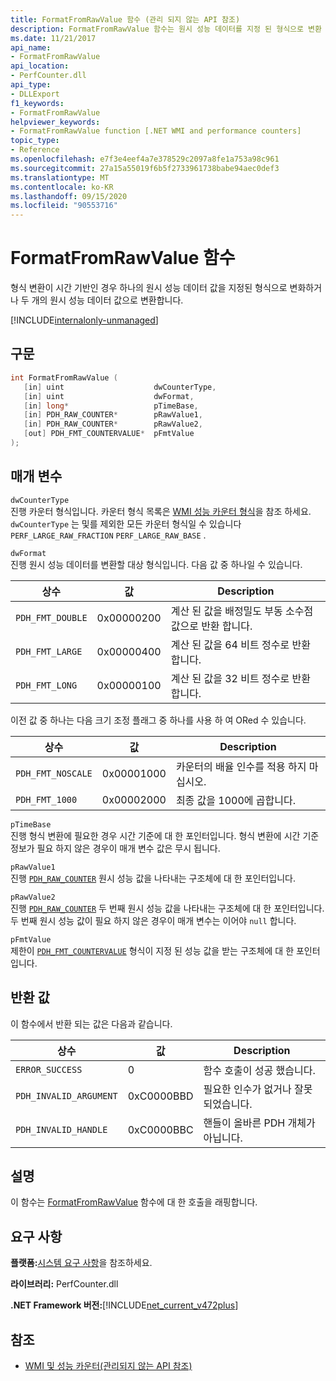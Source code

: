 ```yaml
---
title: FormatFromRawValue 함수 (관리 되지 않는 API 참조)
description: FormatFromRawValue 함수는 원시 성능 데이터를 지정 된 형식으로 변환 합니다.
ms.date: 11/21/2017
api_name:
- FormatFromRawValue
api_location:
- PerfCounter.dll
api_type:
- DLLExport
f1_keywords:
- FormatFromRawValue
helpviewer_keywords:
- FormatFromRawValue function [.NET WMI and performance counters]
topic_type:
- Reference
ms.openlocfilehash: e7f3e4eef4a7e378529c2097a8fe1a753a98c961
ms.sourcegitcommit: 27a15a55019f6b5f2733961738babe94aec0def3
ms.translationtype: MT
ms.contentlocale: ko-KR
ms.lasthandoff: 09/15/2020
ms.locfileid: "90553716"
---
```

# <a name="formatfromrawvalue-function"></a>FormatFromRawValue 함수
형식 변환이 시간 기반인 경우 하나의 원시 성능 데이터 값을 지정된 형식으로 변화하거나 두 개의 원시 성능 데이터 값으로 변환합니다.

[!INCLUDE[internalonly-unmanaged](../../../../includes/internalonly-unmanaged.md)]

## <a name="syntax"></a>구문

```cpp
int FormatFromRawValue (
   [in] uint                    dwCounterType,
   [in] uint                    dwFormat,
   [in] long*                   pTimeBase,
   [in] PDH_RAW_COUNTER*        pRawValue1,
   [in] PDH_RAW_COUNTER*        pRawValue2,
   [out] PDH_FMT_COUNTERVALUE*  pFmtValue
);
```

## <a name="parameters"></a>매개 변수

`dwCounterType`\
진행 카운터 형식입니다. 카운터 형식 목록은 [WMI 성능 카운터 형식](/windows/desktop/WmiSdk/wmi-performance-counter-types)을 참조 하세요. `dwCounterType` 는 및를 제외한 모든 카운터 형식일 수 있습니다 `PERF_LARGE_RAW_FRACTION` `PERF_LARGE_RAW_BASE` .

`dwFormat`\
진행 원시 성능 데이터를 변환할 대상 형식입니다. 다음 값 중 하나일 수 있습니다.

|상수  |값  |Description |
|---------|---------|---------|
| `PDH_FMT_DOUBLE` |0x00000200 | 계산 된 값을 배정밀도 부동 소수점 값으로 반환 합니다. |
| `PDH_FMT_LARGE` | 0x00000400 | 계산 된 값을 64 비트 정수로 반환 합니다. |
| `PDH_FMT_LONG` | 0x00000100 | 계산 된 값을 32 비트 정수로 반환 합니다. |

이전 값 중 하나는 다음 크기 조정 플래그 중 하나를 사용 하 여 ORed 수 있습니다.

|상수  |값  |Description |
|---------|---------|---------|
| `PDH_FMT_NOSCALE` | 0x00001000 | 카운터의 배율 인수를 적용 하지 마십시오. |
| `PDH_FMT_1000` | 0x00002000 | 최종 값을 1000에 곱합니다. |

`pTimeBase`\
진행 형식 변환에 필요한 경우 시간 기준에 대 한 포인터입니다. 형식 변환에 시간 기준 정보가 필요 하지 않은 경우이 매개 변수 값은 무시 됩니다.

`pRawValue1`\
진행 [`PDH_RAW_COUNTER`](/windows/win32/api/pdh/ns-pdh-pdh_raw_counter) 원시 성능 값을 나타내는 구조체에 대 한 포인터입니다.

`pRawValue2`\
진행 [`PDH_RAW_COUNTER`](/windows/win32/api/pdh/ns-pdh-pdh_raw_counter) 두 번째 원시 성능 값을 나타내는 구조체에 대 한 포인터입니다. 두 번째 원시 성능 값이 필요 하지 않은 경우이 매개 변수는 이어야 `null` 합니다.

`pFmtValue`\
제한이 [`PDH_FMT_COUNTERVALUE`](/windows/win32/api/pdh/ns-pdh-pdh_fmt_countervalue) 형식이 지정 된 성능 값을 받는 구조체에 대 한 포인터입니다.

## <a name="return-value"></a>반환 값

이 함수에서 반환 되는 값은 다음과 같습니다.

|상수  |값  |Description  |
|---------|---------|---------|
| `ERROR_SUCCESS` | 0 | 함수 호출이 성공 했습니다. |
| `PDH_INVALID_ARGUMENT` | 0xC0000BBD | 필요한 인수가 없거나 잘못 되었습니다. |
| `PDH_INVALID_HANDLE` | 0xC0000BBC | 핸들이 올바른 PDH 개체가 아닙니다. |

## <a name="remarks"></a>설명

이 함수는 [FormatFromRawValue](/previous-versions/ms231047(v=vs.85)) 함수에 대 한 호출을 래핑합니다.

## <a name="requirements"></a>요구 사항

 **플랫폼:**[시스템 요구 사항](../../get-started/system-requirements.md)을 참조하세요.

 **라이브러리:** PerfCounter.dll

 **.NET Framework 버전:**[!INCLUDE[net_current_v472plus](../../../../includes/net-current-v472plus.md)]

## <a name="see-also"></a>참조

- [WMI 및 성능 카운터(관리되지 않는 API 참조)](index.md)
